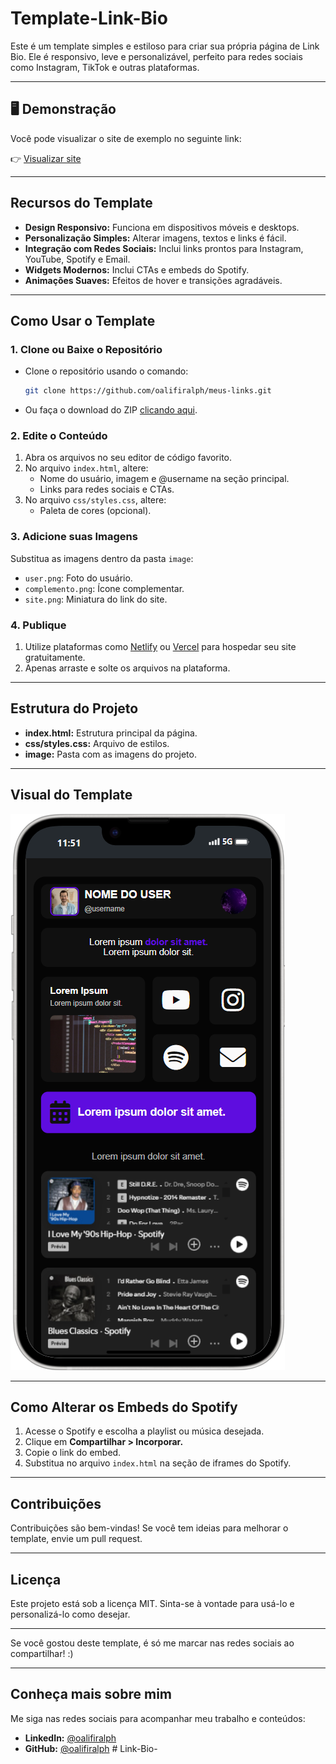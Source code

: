 # Template-Link-Bio

Este é um template simples e estiloso para criar sua própria página de Link Bio. Ele é responsivo, leve e personalizável, perfeito para redes sociais como Instagram, TikTok e outras plataformas.

---

## 🖥️ Demonstração

Você pode visualizar o site de exemplo no seguinte link:

👉 [Visualizar site](https://links-do-ar-dev.vercel.app/)

---

## Recursos do Template

- **Design Responsivo:** Funciona em dispositivos móveis e desktops.
- **Personalização Simples:** Alterar imagens, textos e links é fácil.
- **Integração com Redes Sociais:** Inclui links prontos para Instagram, YouTube, Spotify e Email.
- **Widgets Modernos:** Inclui CTAs e embeds do Spotify.
- **Animações Suaves:** Efeitos de hover e transições agradáveis.

---

## Como Usar o Template

### 1. Clone ou Baixe o Repositório
- Clone o repositório usando o comando:
  
  ```bash
  git clone https://github.com/oalifiralph/meus-links.git
  ```
- Ou faça o download do ZIP [clicando aqui](https://github.com/oalifiralph/meus-links/archive/refs/heads/main.zip).

### 2. Edite o Conteúdo
1. Abra os arquivos no seu editor de código favorito.
2. No arquivo `index.html`, altere:
   - Nome do usuário, imagem e @username na seção principal.
   - Links para redes sociais e CTAs.
3. No arquivo `css/styles.css`, altere:
   - Paleta de cores (opcional).

### 3. Adicione suas Imagens
Substitua as imagens dentro da pasta `image`:
- `user.png`: Foto do usuário.
- `complemento.png`: Ícone complementar.
- `site.png`: Miniatura do link do site.

### 4. Publique
1. Utilize plataformas como [Netlify](https://www.netlify.com/) ou [Vercel](https://vercel.com/) para hospedar seu site gratuitamente.
2. Apenas arraste e solte os arquivos na plataforma.

---

## Estrutura do Projeto

- **index.html:** Estrutura principal da página.
- **css/styles.css:** Arquivo de estilos.
- **image:** Pasta com as imagens do projeto.

---

## Visual do Template

![Design Mobile](image/design-image-mobile.png)

---

## Como Alterar os Embeds do Spotify
1. Acesse o Spotify e escolha a playlist ou música desejada.
2. Clique em **Compartilhar > Incorporar.**
3. Copie o link do embed.
4. Substitua no arquivo `index.html` na seção de iframes do Spotify.

---

## Contribuições
Contribuições são bem-vindas! Se você tem ideias para melhorar o template, envie um pull request.

---

## Licença
Este projeto está sob a licença MIT. Sinta-se à vontade para usá-lo e personalizá-lo como desejar.

---

Se você gostou deste template, é só me marcar nas redes sociais ao compartilhar! :)

---

## Conheça mais sobre mim

Me siga nas redes sociais para acompanhar meu trabalho e conteúdos:

- **LinkedIn:** [@oalifiralph](https://www.linkedin.com/in/oalifiralph/)
- **GitHub:** [@oalifiralph](https://github.com/oalifiralph/)
#   L i n k - B i o - 
 
 